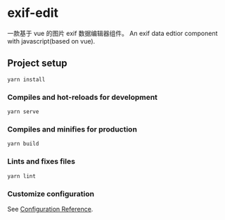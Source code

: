 # exif-edit

一款基于 vue 的图片 exif 数据编辑器组件。
An exif data edtior component with javascript(based on vue).

## Project setup
```
yarn install
```

### Compiles and hot-reloads for development
```
yarn serve
```

### Compiles and minifies for production
```
yarn build
```

### Lints and fixes files
```
yarn lint
```

### Customize configuration
See [Configuration Reference](https://cli.vuejs.org/config/).
